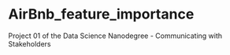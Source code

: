 # AirBnb_feature_importance
Project 01 of the Data Science Nanodegree - Communicating with Stakeholders
